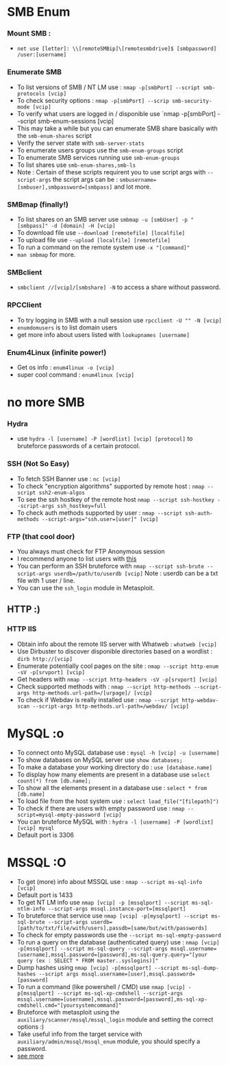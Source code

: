# SMB Enum
### Mount SMB :
- `net use [letter]: \\[remoteSMBip]\[remotesmbdrive]$ [smbpassword] /user:[username]`
### Enumerate SMB 
- To list versions of SMB / NT LM use :  `nmap -p[smbPort] --script smb-protocols [vcip]` 
- To check security options : `nmap -p[smbPort] --scrip smb-security-mode [vcip]`
- To verify what users are logged in / disponible use `nmap -p[smbPort] --script smb-enum-sessions [vcip]
- This may take a while but you can enumerate SMB share basically with the `smb-enum-shares` script
- Verify the server state with `smb-server-stats` 
- To enumerate users groups use the `smb-enum-groups` script
- To enumerate SMB services running use `smb-enum-groups` 
- To list shares use `smb-enum-shares,smb-ls` 
- Note : Certain of these scripts requirent you to use script args with `--script-args`  the script args can be : `smbusername=[smbuser],smbpassword=[smbpass]` and lot more.
### SMBmap (finally!)
- To list shares on an SMB server use `smbmap -u [smbUser] -p "[smbpass]" -d [domain] -H [vcip]` 
- To download file use `--download [remotefile] [localfile]`
- To upload file use `--upload [localfile] [remotefile]`
- To run a command on the remote system use `-x "[command]"` 
- `man smbmap` for more.
### SMBclient  
- `smbclient //[vcip]/[smbshare] -N` to access a share without password.
### RPCClient
- To try logging in SMB with a null session use `rpcclient -U "" -N [vcip]` 
-  `enumdomusers` is to list domain users
- get more info about users listed with `lookupnames [username]`
### Enum4Linux (infinite power!)
- Get os info : `enum4linux -o [vcip]`
- super cool command : `enum4linux [vcip]`

# no more SMB 
### Hydra 
- use `hydra -l [username] -P [wordlist] [vcip] [protocol]` to bruteforce passwords of a certain protocol.

### SSH (Not So Easy)
- To fetch SSH Banner use : `nc [vcip]`
- To check "encryption algorithms" supported by remote host : `nmap --script ssh2-enum-algos` 
- To see the ssh hostkey of the remote host `nmap --script ssh-hostkey --script-args ssh_hostkey=full`
- To check auth methods supported by user : `nmap --script ssh-auth-methods --script-args="ssh.user=[user]" [vcip]` 

### FTP (that cool door)
- You always must check for FTP Anonymous session
- I recommend anyone to list users with [this](https://pentestmonkey.net/tools/user-enumeration/ftp-user-enum) 
- You can perform an SSH bruteforce with `nmap --script ssh-brute --script-args userdb=/path/to/userdb [vcip]`  Note  : userdb can be a txt file with 1 user / line.
- You can use the `ssh_login` module in Metasploit.

## HTTP :)
### HTTP IIS
- Obtain info about the remote IIS server with Whatweb : `whatweb [vcip]`
- Use Dirbuster to discover disponible directories based on a wordlist : `dirb http://[vcip]`
- Enumerate potentially cool pages on the site :  `nmap --script http-enum -sV -p[srvport] [vcip]`
- Get headers with `nmap --script http-headers -sV -p[srvport] [vcip]` 
- Check supported methods with : `nmap --script http-methods --script-args http-methods.url-path=/[urpage]/ [vcip]`
- To check if Webdav is really installed use : `nmap --script http-webdav-scan --script-args http-methods.url-path=/webdav/ [vcip]`

# MySQL :o
- To connect onto MySQL database use : `mysql -h [vcip] -u [username]` 
- To show databases on MySQL server use `show databases;` 
- To make a database your working directory do : `use [database.name]`
- To display how many elements are present in a database use `select count(*) from [db.name];` 
- To show all the elements present in a database use : `select * from [db.name]`
- To load file from the host system use : `select load_file("[filepath]")`
- To check if there are users with empty password use : `nmap --script=mysql-empty-password [vcip]` 
- You can bruteforce MySQL with : `hydra -l [username] -P [wordlist] [vcip] mysql`
- Default port is 3306

# MSSQL :O
- To get (more) info about MSSQL use : `nmap --script ms-sql-info [vcip]`
- Default port is 1433
- To get NT LM info use `nmap [vcip] -p [mssqlport] --script ms-sql-ntlm-info --script-args mssql.instance-port=[mssqlport]`
- To bruteforce that service use `nmap [vcip] -p[mysqlport] --script ms-sql-brute --script-args userdb=[path/to/txt/file/with/users],passdb=[same/but/with/passwords]` 
- To check for empty passwords use the `--script ms-sql-empty-password` 
- To run a query on the database (authenticated query) use : `nmap [vcip] -p[mssqlport] --script ms-sql-query --script-args mssql.username=[username],mssql.password=[password],ms-sql-query.query="[your query (ex : SELECT * FROM master..syslogins)]"`
- Dump hashes using `nmap [vcip] -p[mssqlport] --script ms-sql-dump-hashes --script args mssql.username=[user],mssql.password=[password]` 
- To run a command (like powershell / CMD) use `nmap [vcip] -p[mssqlport] --script ms-sql-xp-cmdshell --script-args mssql.username=[username],mssql.password=[password],ms-sql-xp-cmdshell.cmd="[yoursystemcommand]"`
- Bruteforce with metasploit using the `auxiliary/scanner/mssql/mssql_login` module and setting the correct options :)
- Take useful info from the target service with `auxiliary/admin/mssql/mssql_enum` module, you should specify a password.
- [see more](https://assets.ine.com/labs/ad-manuals/walkthrough-2314.pdf) 